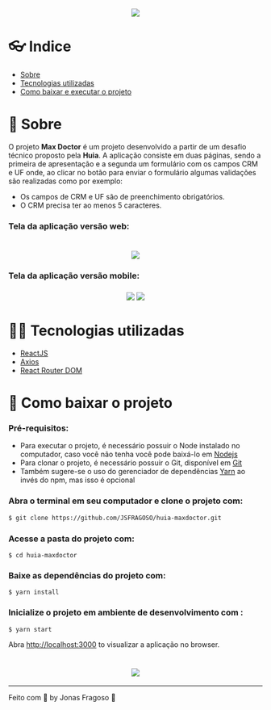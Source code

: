 <h1 align="center">
  <img src="https://ik.imagekit.io/5sbzuouhco/logo_l487r2-HNXB.png"/>
</h1>

# 👓 Indice
- [Sobre](#-sobre)
- [Tecnologias utilizadas](#-tecnologias-utilizadas)
- [Como baixar e executar o projeto](#-como-baixar-o-projeto)

# 🧾 Sobre

O projeto **Max Doctor** é um projeto desenvolvido a partir de um desafio técnico proposto pela **Huia**. 
A aplicação consiste em duas páginas, sendo a primeira de apresentação e a segunda um formulário com os campos CRM e UF onde, ao clicar no botão para enviar o formulário algumas validações são realizadas como por exemplo:
- Os campos de CRM e UF são de preenchimento obrigatórios.
- O CRM precisa ter ao menos 5 caracteres.

### Tela da aplicação versão web:
<h1 align="center">
  <img src="https://ik.imagekit.io/5sbzuouhco/image_Qt2xTqJBm-.png"/>
</h1>

### Tela da aplicação versão mobile:
<h3 align="center">
  <img style="width 200px" src="https://ik.imagekit.io/5sbzuouhco/image_ggYVK7tAh.png"/>
  <img style="width 200px"src="https://ik.imagekit.io/5sbzuouhco/image_1__LWkBvG3G4W.png"/>
</h3>


# 👨‍💻 Tecnologias utilizadas
- [ReactJS](https://pt-br.reactjs.org/)
- [Axios](https://www.npmjs.com/package/axios)
- [React Router DOM](https://www.npmjs.com/package/react-router-dom)

# 📌 Como baixar o projeto

### Pré-requisitos:
- Para executar o projeto, é necessário possuir o Node instalado no computador, caso você não tenha você pode baixá-lo em [Nodejs](https://nodejs.org/en/download/) 
- Para clonar o projeto, é necessário possuir o Git, disponível em [Git](https://git-scm.com/downloads) 
- Também sugere-se o uso do gerenciador de dependências [Yarn](https://yarnpkg.com/) ao invés do npm, mas isso é opcional

### Abra o terminal em seu computador e clone o projeto com:
```bash
$ git clone https://github.com/JSFRAGOSO/huia-maxdoctor.git
```
### Acesse a pasta do projeto com:
```
$ cd huia-maxdoctor
```
### Baixe as dependências do projeto com:
```
$ yarn install
```
### Inicialize o projeto em ambiente de desenvolvimento com :
```
$ yarn start
```
Abra [http://localhost:3000](http://localhost:3000) to visualizar a aplicação no browser.

<h1 align="center">
  <img src="https://ik.imagekit.io/5sbzuouhco/image_2__QG3ssaAP9g.png"/>
</h1>

---
Feito com 💜 by Jonas Fragoso :wave:
